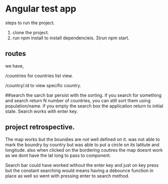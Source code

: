 # Angular test app

steps to run the project.
1) clone the project.
2) run npm install to install dependencieis.
3)run npm start.


## routes
we have,

/countries for countries list view.

/country/:id to view specific country.

##search
the sarch bar persist with the sorting. if you search for something and search return N number of countries, you can still sort them using population/name. if you empty the search box the application return to initial state.
Search works with enter key.

## project retrospective.

The map works but the boundies are not well defined on it. was not able to mark the boundry by country but was able to put a circle on its latitute and longitude. also when clicked on the bordering coutires the map doesnt work as we dont have the lat long to pass to component.

Search bar could have worked without the enter key and just on key press but the constant searching would means having a debounce function in place as well so went with pressing enter to search method.
